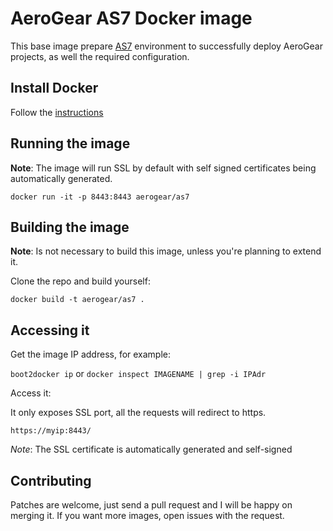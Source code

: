 # AeroGear AS7 Docker image

This base image prepare [AS7](http://download.jboss.org/jbossas/7.1/jboss-as-7.1.1.Final/jboss-as-7.1.1.Final.tar.gz) environment to successfully deploy AeroGear projects, as well the required configuration.

## Install Docker

Follow the [instructions](http://docs.docker.com/installation/)

## Running the image

**Note**: The image will run SSL by default with self signed certificates being automatically generated.

`docker run -it -p 8443:8443 aerogear/as7`

## Building the image

**Note**: Is not necessary to build this image, unless you're planning to extend it.

Clone the repo and build yourself:

`docker build -t aerogear/as7 .`

## Accessing it

Get the image IP address, for example:

`boot2docker ip` or `docker inspect IMAGENAME | grep -i IPAdr`

Access it:

It only exposes SSL port, all the requests will redirect to https.

`https://myip:8443/`

*Note*: The SSL certificate is automatically generated and self-signed

## Contributing

Patches are welcome, just send a pull request and I will be happy on merging it. If you want more images, open issues
with the request.

